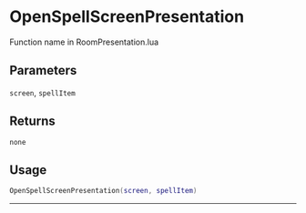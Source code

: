 # OpenSpellScreenPresentation
Function name in RoomPresentation.lua
## Parameters
`screen`, `spellItem`
## Returns
`none`
## Usage
```lua
OpenSpellScreenPresentation(screen, spellItem)
```
---
